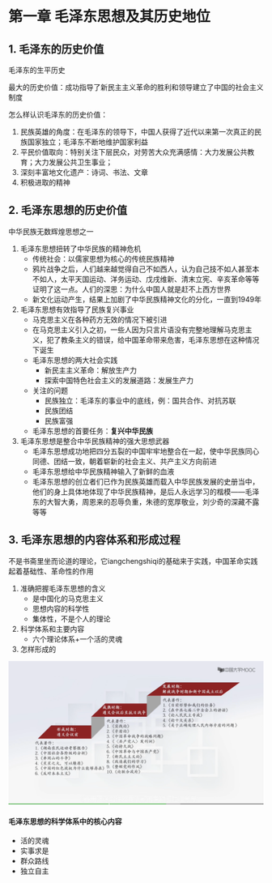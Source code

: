 # 第一章 毛泽东思想及其历史地位

## 1. 毛泽东的历史价值

毛泽东的生平历史

最大的历史价值：成功指导了新民主主义革命的胜利和领导建立了中国的社会主义制度

怎么样认识毛泽东的历史价值：

1.  民族英雄的角度：在毛泽东的领导下，中国人获得了近代以来第一次真正的民族国家独立；毛泽东不断地维护国家利益
2.  平民价值取向：特别关注下层民众，对劳苦大众充满感情：大力发展公共教育；大力发展公共卫生事业；
3.  深刻丰富地文化遗产：诗词、书法、文章
4.  积极进取的精神

## 2. 毛泽东思想的历史价值

中华民族无数辉煌思想之一

1.  毛泽东思想扭转了中华民族的精神危机
    * 传统社会：以儒家思想为核心的传统民族精神
    * 鸦片战争之后，人们越来越觉得自己不如西人，认为自己技不如人甚至本不如人，太平天国运动、洋务运动、戊戌维新、清末立宪、辛亥革命等等证明了这一点。人们的深思：为什么中国人就是赶不上西方世界
    * 新文化运动产生，结果上加剧了中华民族精神文化的分化，一直到1949年
2.  毛泽东思想有效指导了民族复兴事业
    * 马克思主义在各种药方无效的情况下被引进
    * 在马克思主义引入之初，一些人因为只言片语没有完整地理解马克思主义，犯了教条主义的错误，给中国革命带来危害，毛泽东思想在这种情况下诞生
    * 毛泽东思想的两大社会实践
      * 新民主主义革命：解放生产力
      * 探索中国特色社会主义的发展道路：发展生产力
    * 关注的问题
      * 民族独立：毛泽东的事业中的底线，例：国共合作、对抗苏联
      * 民族团结
      * 民族富强
    * 毛泽东思想的首要任务：**复兴中华民族**
3.  毛泽东思想是整合中华民族精神的强大思想武器
    * 毛泽东思想成功地把四分五裂的中国牢牢地整合在一起，使中华民族同心同德、团结一致，朝着崭新的社会主义、共产主义方向前进
    * 毛泽东思想给中华民族精神输入了新鲜的血液
    * 毛泽东思想的创立者们已作为民族英雄而载入中华民族发展的史册当中，他们的身上具体地体现了中华民族精神，是后人永远学习的楷模——毛泽东的大智大勇，周恩来的忍辱负重，朱德的宽厚敬业，刘少奇的深藏不露等等

## 3. 毛泽东思想的内容体系和形成过程

不是书斋里坐而论道的理论，它iangchengshiqi的基础来于实践，中国革命实践起着基础性、革命性的作用

1.  准确把握毛泽东思想的含义
    * 是中国化的马克思主义
    * 思想内容的科学性
    * 集体性，不是个人的理论
2.  科学体系和主要内容
    * 六个理论体系+一个活的灵魂
3.  怎样形成的

![avatar](https://raw.githubusercontent.com/xfjiang0818/pictures/master/course_maogai_1_1.png)



#### 毛泽东思想的科学体系中的核心内容

* 活的灵魂
* 实事求是
* 群众路线
* 独立自主